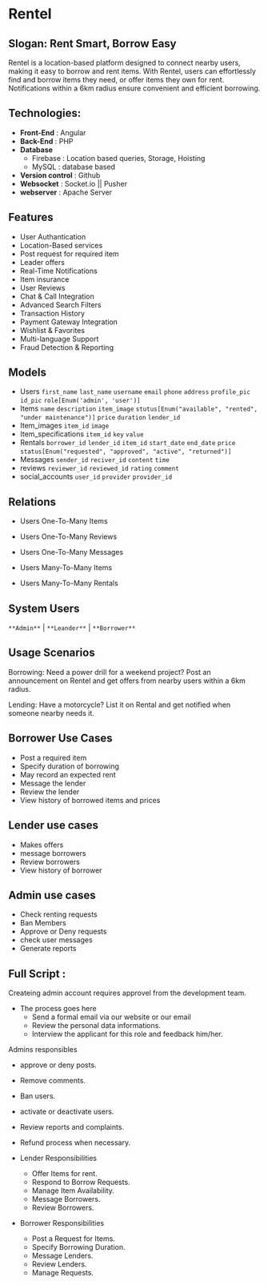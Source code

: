 # Rentel

## Slogan: Rent Smart, Borrow Easy

Rentel is a location-based platform designed to connect nearby users,
making it easy to borrow and rent items. With Rentel, users can effortlessly find and borrow items they need,
or offer items they own for rent. Notifications within a 6km radius ensure convenient and efficient borrowing.

## Technologies:

- **Front-End** : Angular
- **Back-End** : PHP
- **Database**
  - Firebase : Location based queries, Storage, Hoisting
  - MySQL : database based
- **Version control** : Github
- **Websocket** : Socket.io || Pusher
- **webserver** : Apache Server

## Features

- User Authantication
- Location-Based services
- Post request for required item
- Leader offers
- Real-Time Notifications
- Item insurance
- User Reviews
- Chat & Call Integration
- Advanced Search Filters
- Transaction History
- Payment Gateway Integration
- Wishlist & Favorites
- Multi-language Support
- Fraud Detection & Reporting

## Models

- Users `first_name` `last_name` `username` `email` `phone` `address` `profile_pic` `id_pic` `role[Enum('admin', 'user')]`
- Items `name` `description` `item_image` `stutus[Enum("available", "rented", "under maintenance")]` `price` `duration` `lender_id`
- Item_images `item_id` `image`
- Item_specifications `item_id` `key` `value`
- Rentals `borrower_id` `lender_id` `item_id` `start_date` `end_date` `price` `status[Enum("requested", "approved", "active", "returned")]`
- Messages `sender_id` `reciver_id` `content` `time`
- reviews `reviewer_id` `reviewed_id` `rating` `comment`
- social_accounts `user_id` `provider` `provider_id`

## Relations

- Users One-To-Many Items

- Users One-To-Many Reviews

- Users One-To-Many Messages

- Users Many-To-Many Items

- Users Many-To-Many Rentals

## System Users

`**Admin**` | `**Leander**` | `**Borrower**`

## Usage Scenarios

Borrowing: Need a power drill for a weekend project? Post an announcement on Rentel and get offers from nearby users within a 6km radius.

Lending: Have a motorcycle? List it on Rental and get notified when someone nearby needs it.

## Borrower Use Cases

- Post a required item
- Specify duration of borrowing
- May record an expected rent
- Message the lender
- Review the lender
- View history of borrowed items and prices

## Lender use cases

- Makes offers
- message borrowers
- Review borrowers
- View history of borrower

## Admin use cases

- Check renting requests
- Ban Members
- Approve or Deny requests
- check user messages
- Generate reports

## Full Script :

Createing admin account requires approvel from the development team.

- The process goes here
  - Send a formal email via our website or our email
  - Review the personal data informations.
  - Interview the applicant for this role and feedback him/her.

Admins responsibles

- approve or deny posts.
- Remove comments.
- Ban users.
- activate or deactivate users.
- Review reports and complaints.
- Refund process when necessary.

- Lender Responsibilities

  - Offer Items for rent.
  - Respond to Borrow Requests.
  - Manage Item Availability.
  - Message Borrowers.
  - Review Borrowers.

- Borrower Responsibilities
  - Post a Request for Items.
  - Specify Borrowing Duration.
  - Message Lenders.
  - Review Lenders.
  - Manage Requests.
